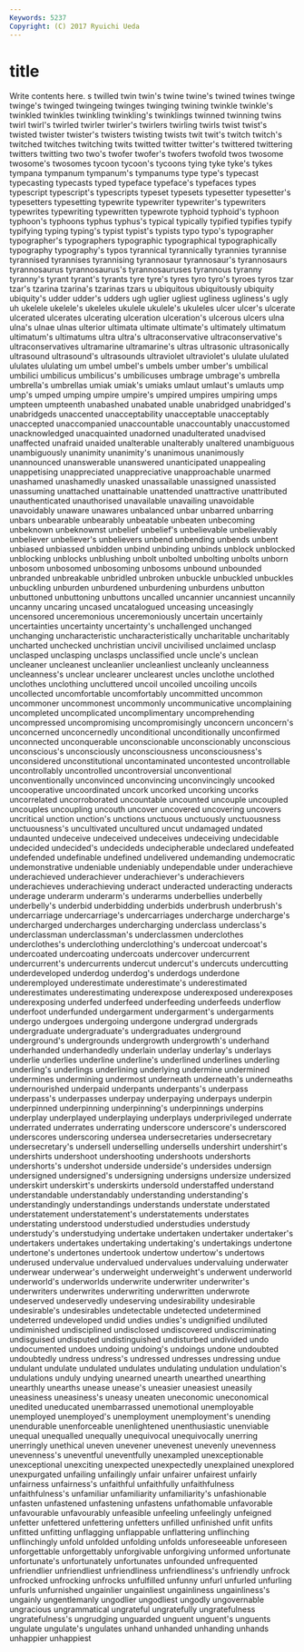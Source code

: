 ```yaml
---
Keywords: 5237 
Copyright: (C) 2017 Ryuichi Ueda
---
```


# title

Write contents here.
s twilled twin twin's twine twine's twined twines
twinge twinge's twinged twingeing twinges twinging twining twinkle twinkle's twinkled
twinkles twinkling twinkling's twinklings twinned twinning twins twirl twirl's twirled
twirler twirler's twirlers twirling twirls twist twist's twisted twister twister's
twisters twisting twists twit twit's twitch twitch's twitched twitches twitching
twits twitted twitter twitter's twittered twittering twitters twitting two two's
twofer twofer's twofers twofold twos twosome twosome's twosomes tycoon tycoon's
tycoons tying tyke tyke's tykes tympana tympanum tympanum's tympanums type
type's typecast typecasting typecasts typed typeface typeface's typefaces types typescript
typescript's typescripts typeset typesets typesetter typesetter's typesetters typesetting typewrite typewriter
typewriter's typewriters typewrites typewriting typewritten typewrote typhoid typhoid's typhoon typhoon's
typhoons typhus typhus's typical typically typified typifies typify typifying typing
typing's typist typist's typists typo typo's typographer typographer's typographers typographic
typographical typographically typography typography's typos tyrannical tyrannically tyrannies tyrannise tyrannised
tyrannises tyrannising tyrannosaur tyrannosaur's tyrannosaurs tyrannosaurus tyrannosaurus's tyrannosauruses tyrannous tyranny
tyranny's tyrant tyrant's tyrants tyre tyre's tyres tyro tyro's tyroes
tyros tzar tzar's tzarina tzarina's tzarinas tzars u ubiquitous ubiquitously
ubiquity ubiquity's udder udder's udders ugh uglier ugliest ugliness ugliness's
ugly uh ukelele ukelele's ukeleles ukulele ukulele's ukuleles ulcer ulcer's
ulcerate ulcerated ulcerates ulcerating ulceration ulceration's ulcerous ulcers ulna ulna's
ulnae ulnas ulterior ultimata ultimate ultimate's ultimately ultimatum ultimatum's ultimatums
ultra ultra's ultraconservative ultraconservative's ultraconservatives ultramarine ultramarine's ultras ultrasonic ultrasonically
ultrasound ultrasound's ultrasounds ultraviolet ultraviolet's ululate ululated ululates ululating um
umbel umbel's umbels umber umber's umbilical umbilici umbilicus umbilicus's umbilicuses
umbrage umbrage's umbrella umbrella's umbrellas umiak umiak's umiaks umlaut umlaut's
umlauts ump ump's umped umping umpire umpire's umpired umpires umpiring
umps umpteen umpteenth unabashed unabated unable unabridged unabridged's unabridgeds unaccented
unacceptability unacceptable unacceptably unaccepted unaccompanied unaccountable unaccountably unaccustomed unacknowledged unacquainted
unadorned unadulterated unadvised unaffected unafraid unaided unalterable unalterably unaltered unambiguous
unambiguously unanimity unanimity's unanimous unanimously unannounced unanswerable unanswered unanticipated unappealing
unappetising unappreciated unappreciative unapproachable unarmed unashamed unashamedly unasked unassailable unassigned
unassisted unassuming unattached unattainable unattended unattractive unattributed unauthenticated unauthorised unavailable
unavailing unavoidable unavoidably unaware unawares unbalanced unbar unbarred unbarring unbars
unbearable unbearably unbeatable unbeaten unbecoming unbeknown unbeknownst unbelief unbelief's unbelievable
unbelievably unbeliever unbeliever's unbelievers unbend unbending unbends unbent unbiased unbiassed
unbidden unbind unbinding unbinds unblock unblocked unblocking unblocks unblushing unbolt
unbolted unbolting unbolts unborn unbosom unbosomed unbosoming unbosoms unbound unbounded
unbranded unbreakable unbridled unbroken unbuckle unbuckled unbuckles unbuckling unburden unburdened
unburdening unburdens unbutton unbuttoned unbuttoning unbuttons uncalled uncannier uncanniest uncannily
uncanny uncaring uncased uncatalogued unceasing unceasingly uncensored unceremonious unceremoniously uncertain
uncertainly uncertainties uncertainty uncertainty's unchallenged unchanged unchanging uncharacteristic uncharacteristically uncharitable
uncharitably uncharted unchecked unchristian uncivil uncivilised unclaimed unclasp unclasped unclasping
unclasps unclassified uncle uncle's unclean uncleaner uncleanest uncleanlier uncleanliest uncleanly
uncleanness uncleanness's unclear unclearer unclearest uncles unclothe unclothed unclothes unclothing
uncluttered uncoil uncoiled uncoiling uncoils uncollected uncomfortable uncomfortably uncommitted uncommon
uncommoner uncommonest uncommonly uncommunicative uncomplaining uncompleted uncomplicated uncomplimentary uncomprehending uncompressed
uncompromising uncompromisingly unconcern unconcern's unconcerned unconcernedly unconditional unconditionally unconfirmed unconnected
unconquerable unconscionable unconscionably unconscious unconscious's unconsciously unconsciousness unconsciousness's unconsidered unconstitutional
uncontaminated uncontested uncontrollable uncontrollably uncontrolled uncontroversial unconventional unconventionally unconvinced unconvincing
unconvincingly uncooked uncooperative uncoordinated uncork uncorked uncorking uncorks uncorrelated uncorroborated
uncountable uncounted uncouple uncoupled uncouples uncoupling uncouth uncover uncovered uncovering
uncovers uncritical unction unction's unctions unctuous unctuously unctuousness unctuousness's uncultivated
uncultured uncut undamaged undated undaunted undeceive undeceived undeceives undeceiving undecidable
undecided undecided's undecideds undecipherable undeclared undefeated undefended undefinable undefined undelivered
undemanding undemocratic undemonstrative undeniable undeniably undependable under underachieve underachieved underachiever
underachiever's underachievers underachieves underachieving underact underacted underacting underacts underage underarm
underarm's underarms underbellies underbelly underbelly's underbid underbidding underbids underbrush underbrush's
undercarriage undercarriage's undercarriages undercharge undercharge's undercharged undercharges undercharging underclass underclass's
underclassman underclassman's underclassmen underclothes underclothes's underclothing underclothing's undercoat undercoat's undercoated
undercoating undercoats undercover undercurrent undercurrent's undercurrents undercut undercut's undercuts undercutting
underdeveloped underdog underdog's underdogs underdone underemployed underestimate underestimate's underestimated underestimates
underestimating underexpose underexposed underexposes underexposing underfed underfeed underfeeding underfeeds underflow
underfoot underfunded undergarment undergarment's undergarments undergo undergoes undergoing undergone undergrad
undergrads undergraduate undergraduate's undergraduates underground underground's undergrounds undergrowth undergrowth's underhand
underhanded underhandedly underlain underlay underlay's underlays underlie underlies underline underline's
underlined underlines underling underling's underlings underlining underlying undermine undermined undermines
undermining undermost underneath underneath's underneaths undernourished underpaid underpants underpants's underpass
underpass's underpasses underpay underpaying underpays underpin underpinned underpinning underpinning's underpinnings
underpins underplay underplayed underplaying underplays underprivileged underrate underrated underrates underrating
underscore underscore's underscored underscores underscoring undersea undersecretaries undersecretary undersecretary's undersell
underselling undersells undershirt undershirt's undershirts undershoot undershooting undershoots undershorts undershorts's
undershot underside underside's undersides undersign undersigned undersigned's undersigning undersigns undersize
undersized underskirt underskirt's underskirts undersold understaffed understand understandable understandably understanding
understanding's understandingly understandings understands understate understated understatement understatement's understatements understates
understating understood understudied understudies understudy understudy's understudying undertake undertaken undertaker
undertaker's undertakers undertakes undertaking undertaking's undertakings undertone undertone's undertones undertook
undertow undertow's undertows underused undervalue undervalued undervalues undervaluing underwater underwear
underwear's underweight underweight's underwent underworld underworld's underworlds underwrite underwriter underwriter's
underwriters underwrites underwriting underwritten underwrote undeserved undeservedly undeserving undesirability undesirable
undesirable's undesirables undetectable undetected undetermined undeterred undeveloped undid undies undies's
undignified undiluted undiminished undisciplined undisclosed undiscovered undiscriminating undisguised undisputed undistinguished
undisturbed undivided undo undocumented undoes undoing undoing's undoings undone undoubted
undoubtedly undress undress's undressed undresses undressing undue undulant undulate undulated
undulates undulating undulation undulation's undulations unduly undying unearned unearth unearthed
unearthing unearthly unearths unease unease's uneasier uneasiest uneasily uneasiness uneasiness's
uneasy uneaten uneconomic uneconomical unedited uneducated unembarrassed unemotional unemployable unemployed
unemployed's unemployment unemployment's unending unendurable unenforceable unenlightened unenthusiastic unenviable unequal
unequalled unequally unequivocal unequivocally unerring unerringly unethical uneven unevener unevenest
unevenly unevenness unevenness's uneventful uneventfully unexampled unexceptionable unexceptional unexciting unexpected
unexpectedly unexplained unexplored unexpurgated unfailing unfailingly unfair unfairer unfairest unfairly
unfairness unfairness's unfaithful unfaithfully unfaithfulness unfaithfulness's unfamiliar unfamiliarity unfamiliarity's unfashionable
unfasten unfastened unfastening unfastens unfathomable unfavorable unfavourable unfavourably unfeasible unfeeling
unfeelingly unfeigned unfetter unfettered unfettering unfetters unfilled unfinished unfit unfits
unfitted unfitting unflagging unflappable unflattering unflinching unflinchingly unfold unfolded unfolding
unfolds unforeseeable unforeseen unforgettable unforgettably unforgivable unforgiving unformed unfortunate unfortunate's
unfortunately unfortunates unfounded unfrequented unfriendlier unfriendliest unfriendliness unfriendliness's unfriendly unfrock
unfrocked unfrocking unfrocks unfulfilled unfunny unfurl unfurled unfurling unfurls unfurnished
ungainlier ungainliest ungainliness ungainliness's ungainly ungentlemanly ungodlier ungodliest ungodly ungovernable
ungracious ungrammatical ungrateful ungratefully ungratefulness ungratefulness's ungrudging unguarded unguent unguent's
unguents ungulate ungulate's ungulates unhand unhanded unhanding unhands unhappier unhappiest
